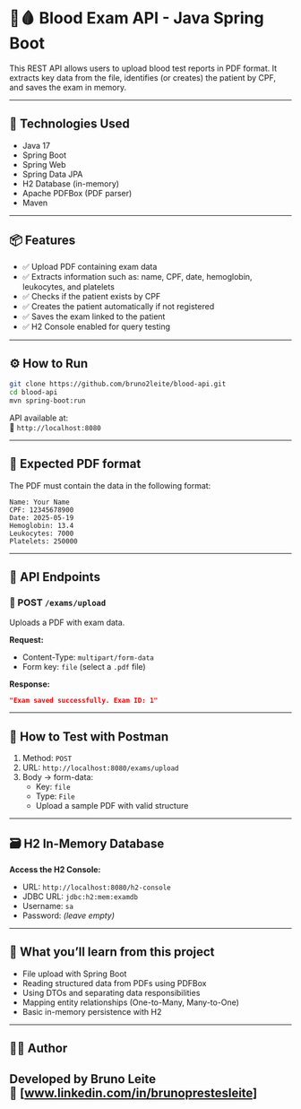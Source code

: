 # 🧪🩸 Blood Exam API - Java Spring Boot

This REST API allows users to upload blood test reports in PDF format. It extracts key data from the file, identifies (or creates) the patient by CPF, and saves the exam in memory.

---

## 🚀 Technologies Used

- Java 17
- Spring Boot
- Spring Web
- Spring Data JPA
- H2 Database (in-memory)
- Apache PDFBox (PDF parser)
- Maven

---

## 📦 Features

- ✅ Upload PDF containing exam data
- ✅ Extracts information such as: name, CPF, date, hemoglobin, leukocytes, and platelets
- ✅ Checks if the patient exists by CPF
- ✅ Creates the patient automatically if not registered
- ✅ Saves the exam linked to the patient
- ✅ H2 Console enabled for query testing

---

## ⚙️ How to Run

```bash
git clone https://github.com/bruno2leite/blood-api.git
cd blood-api
mvn spring-boot:run
```

API available at:  
📍 `http://localhost:8080`

---

## 📄 Expected PDF format

The PDF must contain the data in the following format:

```
Name: Your Name
CPF: 12345678900
Date: 2025-05-19
Hemoglobin: 13.4
Leukocytes: 7000
Platelets: 250000
```

---

## 📮 API Endpoints

### 🔹 POST `/exams/upload`

Uploads a PDF with exam data.

**Request:**
- Content-Type: `multipart/form-data`
- Form key: `file` (select a `.pdf` file)

**Response:**

```json
"Exam saved successfully. Exam ID: 1"
```

---

## 🧪 How to Test with Postman

1. Method: `POST`  
2. URL: `http://localhost:8080/exams/upload`  
3. Body → form-data:
   - Key: `file`
   - Type: `File`
   - Upload a sample PDF with valid structure

---

## 🗃️ H2 In-Memory Database

**Access the H2 Console:**

- URL: `http://localhost:8080/h2-console`
- JDBC URL: `jdbc:h2:mem:examdb`
- Username: `sa`
- Password: *(leave empty)*

---


## 🧠 What you’ll learn from this project

- File upload with Spring Boot
- Reading structured data from PDFs using PDFBox
- Using DTOs and separating data responsibilities
- Mapping entity relationships (One-to-Many, Many-to-One)
- Basic in-memory persistence with H2

---

## 👨‍💻 Author

Developed by **Bruno Leite**  
🔗 [www.linkedin.com/in/brunoprestesleite]
---
